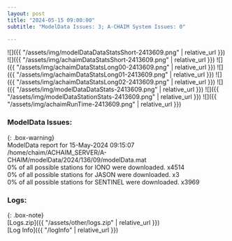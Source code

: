 ```yaml
---
layout: post
title: "2024-05-15 09:00:00"
subtitle: "ModelData Issues: 3; A-CHAIM System Issues: 0"

---
```


![]({{ "/assets/img/modelDataDataStatsShort-2413609.png" | relative_url }})
![]({{ "/assets/img/achaimDataStatsShort-2413609.png" | relative_url }})
![]({{ "/assets/img/achaimDataStatsLong00-2413609.png" | relative_url }})
![]({{ "/assets/img/achaimDataStatsLong01-2413609.png" | relative_url }})
![]({{ "/assets/img/achaimDataStatsLong02-2413609.png" | relative_url }})
![]({{ "/assets/img/modelDataDataStats-2413609.png" | relative_url }})
![]({{ "/assets/img/modelDataStationStats-2413609.png" | relative_url }})
![]({{ "/assets/img/achaimRunTime-2413609.png" | relative_url }})


### ModelData Issues:  
  
{: .box-warning}  
 ModelData report for 15-May-2024 09:15:07   
 /home/chaim/ACHAIM_SERVER/A-CHAIM/modelData/2024/136/09/modelData.mat   
 0% of all possible stations for IONO were downloaded. x4514   
 0% of all possible stations for JASON were downloaded. x3   
 0% of all possible stations for SENTINEL were downloaded. x3969   
  


### Logs:  
  
{: .box-note}  
[Logs.zip]({{ "/assets/other/logs.zip" | relative_url }})  
[Log Info]({{ "/logInfo" | relative_url }})  

